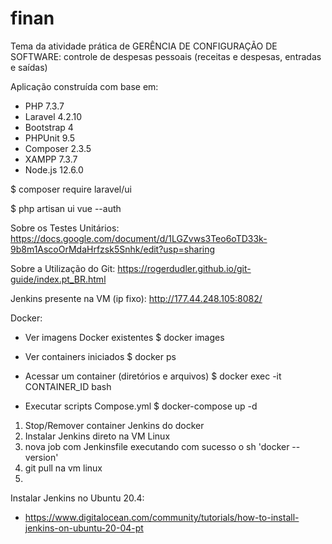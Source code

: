 # finan
Tema da atividade prática de GERÊNCIA DE CONFIGURAÇÃO DE SOFTWARE: controle de despesas pessoais (receitas e despesas, entradas e saídas)

Aplicação construída com base em:
- PHP 7.3.7
- Laravel 4.2.10
- Bootstrap 4
- PHPUnit 9.5
- Composer 2.3.5
- XAMPP 7.3.7
- Node.js 12.6.0

$ composer require laravel/ui

$ php artisan ui vue --auth

Sobre os Testes Unitários:
https://docs.google.com/document/d/1LGZvws3Teo6oTD33k-9b8m1AscoOrMdaHrfzsk5Snhk/edit?usp=sharing

Sobre a Utilização do Git:
https://rogerdudler.github.io/git-guide/index.pt_BR.html

Jenkins presente na VM (ip fixo):
http://177.44.248.105:8082/

Docker:

- Ver imagens Docker existentes
$ docker images

- Ver containers iniciados
$ docker ps

- Acessar um container (diretórios e arquivos)
$ docker exec -it CONTAINER_ID bash

- Executar scripts Compose.yml
$ docker-compose up -d


1. Stop/Remover container Jenkins do docker
2. Instalar Jenkins direto na VM Linux
3. nova job com Jenkinsfile executando com sucesso o sh 'docker --version'
4. git pull na vm linux
5. 

Instalar Jenkins no Ubuntu 20.4:
- https://www.digitalocean.com/community/tutorials/how-to-install-jenkins-on-ubuntu-20-04-pt
